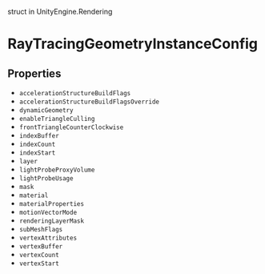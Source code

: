 struct in UnityEngine.Rendering
# RayTracingGeometryInstanceConfig

## Properties
- `accelerationStructureBuildFlags`
- `accelerationStructureBuildFlagsOverride`
- `dynamicGeometry`
- `enableTriangleCulling`
- `frontTriangleCounterClockwise`
- `indexBuffer`
- `indexCount`
- `indexStart`
- `layer`
- `lightProbeProxyVolume`
- `lightProbeUsage`
- `mask`
- `material`
- `materialProperties`
- `motionVectorMode`
- `renderingLayerMask`
- `subMeshFlags`
- `vertexAttributes`
- `vertexBuffer`
- `vertexCount`
- `vertexStart`
